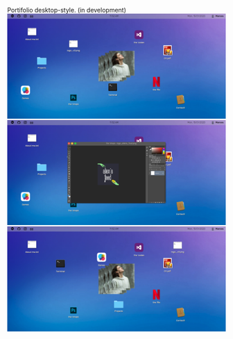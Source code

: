 
Portifolio desktop-style. (in development)
![Screencapture 1](screencapture1.png)
![Screencapture 2](screencapture2.png)
![Screencapture 3](screencapture3.png)